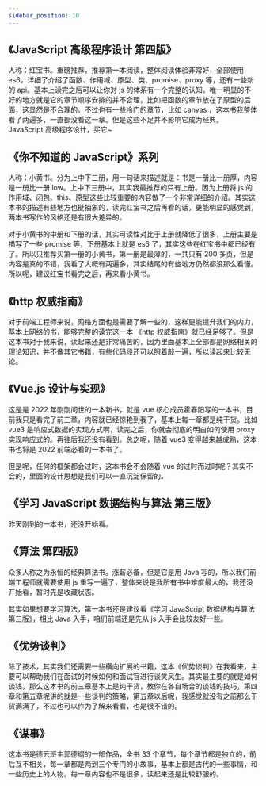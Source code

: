 ```yaml
---
sidebar_position: 10
---
```


## 《JavaScript 高级程序设计 第四版》

人称：红宝书。重磅推荐，推荐第一本阅读，整体阅读体验非常好，全部使用 es6。详细了介绍了函数、作用域、原型、类、promise、proxy 等，还有一些新的 api。基本上读完之后可以让你对 js 的体系有一个完整的认知。唯一明显的不好的地方就是它的章节顺序安排的并不合理，比如把函数的章节放在了原型的后面，这显然是不合理的。不过也有一些冷门的章节，比如 canvas ，这本书我整体看了两遍多，一直都没看这一章。但是这些不足并不影响它成为经典。JavaScript 高级程序设计，买它~

## 《你不知道的 JavaScript》系列

人称：小黄书。分为上中下三册，用一句话来描述就是：书是一册比一册厚，内容是一册比一册 low。上中下三册中，其实我最推荐的只有上册。因为上册将 js 的作用域、闭包、this、原型这些比较重要的内容做了一个非常详细的介绍。其实这本书的描述有些地方也挺抽象的，读完红宝书之后再看的话，更能明显的感觉到，两本书写作的风格还是有很大差异的。

对于小黄书的中册和下册的话，其实可读性对比于上册就降低了很多，上册主要是描写了一些 promise 等，下册基本上就是 es6 了，其实这些在红宝书中都已经有了。所以只推荐买第一册的小黄书，第一册是最薄的，一共只有 200 多页，但是内容是真的不错，我看了大概有两遍多，其实结尾的有些地方仍然都没那么看懂。所以呢，建议红宝书看完之后，再来看小黄书。

## 《http 权威指南》

对于前端工程师来说，网络方面也是需要了解一些的，这样更能提升我们的内力，基本上网络的书，能够完整的读完这一本 《http 权威指南》就已经足够了。但是这本书对于我来说，读起来还是非常痛苦的，因为里面基本上全部都是网络相关的理论知识，并不像其它书籍，有些代码段还可以照着敲一遍，所以读起来比较无论。

## 《Vue.js 设计与实现》

这是是 2022 年刚刚问世的一本新书，就是 vue 核心成员霍春阳写的一本书，目前我只是看完了前三章，内容就已经惊艳到我了，基本上每一章都是纯干货。比如 vue3 是响应式数据的实现方式啊，读完之后，你就会彻底的明白如何使用 proxy 实现响应式的。再往后我还没有看到。总之呢，随着 vue3 变得越来越成熟，这本书也将是 2022 前端必看的一本书了。

但是呢，任何的框架都会过时，这本书会不会随着 vue 的过时而过时呢？其实不会的，里面的设计思想是我们可以一直沉淀保留的。

## 《学习 JavaScript 数据结构与算法 第三版》

昨天刚到的一本书，还没开始看。

## 《算法 第四版》

众多人称之为永恒的经典算法书。涨薪必备，但是它是用 Java 写的，所以我们前端工程师就需要使用 js 重写一遍了，整体来说是我所有书中难度最大的，我还没开始看，暂时先是收藏状态。

其实如果想要学习算法，第一本书还是建议看《学习 JavaScript 数据结构与算法 第三版》，相比 Java 入手，咱们前端还是先从 js 入手会比较友好一些。

## 《优势谈判》

除了技术，其实我们还需要一些横向扩展的书籍，这本《优势谈判》在我看来，主要可以帮助我们在面试的时候如何和面试官进行谈笑风生。其实最主要的就是如何谈钱，那么这本书的前三章基本上是纯干货，教你在各自场合的谈钱的技巧，第四章和第五章呢讲的就是一些谈判的策略，第五章以后呢，我感觉就没有之前那么干货满满了，不过也可以作为了解来看看，也是很不错的。

## 《谋事》

这本书是德云班主郭德纲的一部作品，全书 33 个章节，每个章节都是独立的，前后互不相关，每一章都是两到三个专门的小故事，基本上都是古代的一些事情，和一些历史上的人物。每一章内容也不是很多，读起来还是比较舒服的。
